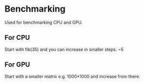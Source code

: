 # Benchmarking
Used for benchmarking CPU and GPU.
## For CPU
Start with fib(35) and you can increase in smaller steps. ~5

## For GPU
Start with a smaller matrix e.g. 1000*1000 and increase from there.

